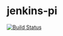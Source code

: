 # jenkins-pi
[![Build Status](http://lauzon-jenkins-server.eastus.cloudapp.azure.com/buildStatus/icon?job=jenkins-pi)](http://lauzon-jenkins-server.eastus.cloudapp.azure.com/job/jenkins-pi/)